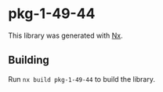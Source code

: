 # pkg-1-49-44

This library was generated with [Nx](https://nx.dev).

## Building

Run `nx build pkg-1-49-44` to build the library.
